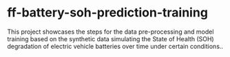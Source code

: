 # ff-battery-soh-prediction-training
This project showcases the steps for the data pre-processing and model training based on the synthetic data simulating the State of Health (SOH) degradation of electric vehicle batteries over time under certain conditions..
